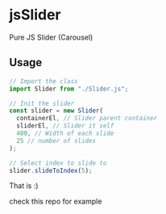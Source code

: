 # jsSlider

Pure JS Slider (Carousel)

## Usage

```js
// Import the class
import Slider from "./Slider.js";

// Init the slider
const slider = new Slider(
  containerEl, // Slider parent container
  sliderEl, // Slider it self
  400, // Width of each slide
  25 // number of slides
);

// Select index to slide to
slider.slideToIndex(5);
```

That is :)

check this repo for example

